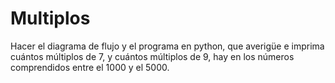 # Multiplos
Hacer el diagrama de flujo y el programa en python, que averigüe e imprima cuántos múltiplos de 7, y cuántos múltiplos de 9, hay en los números comprendidos entre el 1000 y el 5000.
